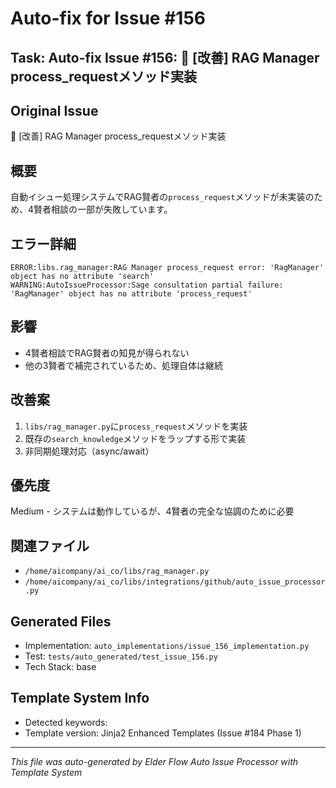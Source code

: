 # Auto-fix for Issue #156

## Task: Auto-fix Issue #156: 🔧 [改善] RAG Manager process_requestメソッド実装

## Original Issue
🔧 [改善] RAG Manager process_requestメソッド実装

## 概要
自動イシュー処理システムでRAG賢者の`process_request`メソッドが未実装のため、4賢者相談の一部が失敗しています。

## エラー詳細
```
ERROR:libs.rag_manager:RAG Manager process_request error: 'RagManager' object has no attribute 'search'
WARNING:AutoIssueProcessor:Sage consultation partial failure: 'RagManager' object has no attribute 'process_request'
```

## 影響
- 4賢者相談でRAG賢者の知見が得られない
- 他の3賢者で補完されているため、処理自体は継続

## 改善案
1. `libs/rag_manager.py`に`process_request`メソッドを実装
2. 既存の`search_knowledge`メソッドをラップする形で実装
3. 非同期処理対応（async/await）

## 優先度
Medium - システムは動作しているが、4賢者の完全な協調のために必要

## 関連ファイル
- `/home/aicompany/ai_co/libs/rag_manager.py`
- `/home/aicompany/ai_co/libs/integrations/github/auto_issue_processor.py`


## Generated Files
- Implementation: `auto_implementations/issue_156_implementation.py`
- Test: `tests/auto_generated/test_issue_156.py`
- Tech Stack: base

## Template System Info
- Detected keywords: 
- Template version: Jinja2 Enhanced Templates (Issue #184 Phase 1)

---
*This file was auto-generated by Elder Flow Auto Issue Processor with Template System*
